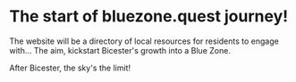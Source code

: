 # The start of bluezone.quest journey! #

The website will be a directory of local resources for residents to engage with...
The aim, kickstart Bicester's growth into a Blue Zone.

After Bicester, the sky's the limit!